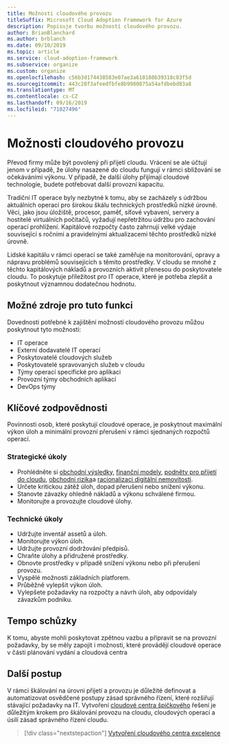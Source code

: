 ```yaml
---
title: Možnosti cloudového provozu
titleSuffix: Microsoft Cloud Adoption Framework for Azure
description: Popisuje tvorbu možností cloudového provozu.
author: BrianBlanchard
ms.author: brblanch
ms.date: 09/10/2019
ms.topic: article
ms.service: cloud-adoption-framework
ms.subservice: organize
ms.custom: organize
ms.openlocfilehash: c56b3d174438583e07ae3a610180b39318c83f5d
ms.sourcegitcommit: 443c28f3afeedfbfe8b9980875a54afdbebd83a8
ms.translationtype: MT
ms.contentlocale: cs-CZ
ms.lasthandoff: 09/16/2019
ms.locfileid: "71027496"
---
```

# <a name="cloud-operation-capabilities"></a>Možnosti cloudového provozu

Převod firmy může být povolený při přijetí cloudu. Vrácení se ale účtují jenom v případě, že úlohy nasazené do cloudu fungují v rámci sbližování se očekáváními výkonu. V případě, že další úlohy přijímají cloudové technologie, budete potřebovat další provozní kapacitu.

Tradiční IT operace byly nezbytné k tomu, aby se zacházely s údržbou aktuálních operací pro širokou škálu technických prostředků nízké úrovně. Věci, jako jsou úložiště, procesor, paměť, síťové vybavení, servery a hostitelé virtuálních počítačů, vyžadují nepřetržitou údržbu pro zachování operací prohlížení. Kapitálové rozpočty často zahrnují velké výdaje související s ročními a pravidelnými aktualizacemi těchto prostředků nízké úrovně.

 Lidské kapitálu v rámci operací se také zaměřuje na monitorování, opravy a nápravu problémů souvisejících s těmito prostředky. V cloudu se mnohé z těchto kapitálových nákladů a provozních aktivit přenesou do poskytovatele cloudu. To poskytuje příležitost pro IT operace, které je potřeba zlepšit a poskytnout významnou dodatečnou hodnotu.

## <a name="possible-sources-for-this-capability"></a>Možné zdroje pro tuto funkci

Dovednosti potřebné k zajištění možností cloudového provozu můžou poskytnout tyto možnosti:

- IT operace
- Externí dodavatelé IT operací
- Poskytovatelé cloudových služeb
- Poskytovatelé spravovaných služeb v cloudu
- Týmy operací specifické pro aplikaci
- Provozní týmy obchodních aplikací
- DevOps týmy

## <a name="key-responsibilities"></a>Klíčové zodpovědnosti

Povinnosti osob, které poskytují cloudové operace, je poskytnout maximální výkon úloh a minimální provozní přerušení v rámci sjednaných rozpočtů operací.

### <a name="strategic-tasks"></a>Strategické úkoly

- Prohlédněte si [obchodní výsledky](../strategy/business-outcomes/index.md), [finanční modely](../strategy/financial-models.md), [podněty pro přijetí do cloudu](../strategy/motivations.md), [obchodní rizika](../govern/policy-compliance/risk-tolerance.md)a [racionalizaci digitální nemovitosti](../digital-estate/index.md).
- Určete kritickou zátěž úloh, dopad přerušení nebo snížení výkonu.
- Stanovte závazky ohledně nákladů a výkonu schválené firmou.
- Monitorujte a provozujte cloudové úlohy.

### <a name="technical-tasks"></a>Technické úkoly

- Udržujte inventář assetů a úloh.
- Monitorujte výkon úloh.
- Udržujte provozní dodržování předpisů.
- Chraňte úlohy a přidružené prostředky.
- Obnovte prostředky v případě snížení výkonu nebo při přerušení provozu.
- Vyspělé možnosti základních platforem.
- Průběžně vylepšit výkon úloh.
- Vylepšete požadavky na rozpočty a návrh úloh, aby odpovídaly závazkům podniku.

## <a name="meeting-cadence"></a>Tempo schůzky

K tomu, abyste mohli poskytovat zpětnou vazbu a připravit se na provozní požadavky, by se měly zapojit i možnosti, které provádějí cloudové operace v části plánování vydání a cloudová centra

## <a name="next-steps"></a>Další postup

V rámci škálování na úrovni přijetí a provozu je důležité definovat a automatizovat osvědčené postupy zásad správného řízení, které rozšiřují stávající požadavky na IT. Vytvoření [cloudové centra špičkového](./cloud-center-of-excellence.md) řešení je důležitým krokem pro škálování provozu na cloudu, cloudových operací a úsilí zásad správného řízení cloudu.

> [!div class="nextstepaction"]
> [Vytvoření cloudového centra excelence](./cloud-center-of-excellence.md)
